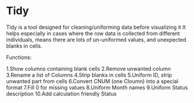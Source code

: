 # Tidy
Tidy is a tool designed for cleaning/uniforming data before visualizing it
It helps especially in cases where the row data is collected from different individuals, means there are lots of un-uniformed values, and unexpected blanks in cells.

Functions:

1.Show columns containing blank cells
2.Remove unwanted column
3.Rename a list of Columns
4.Strip blanks in cells
5.Uniform ID, strip unwanted part from cells
6.Convert CNUM (one Cloumn) into a special format
7.Fill 0 for missing values
8.Uniform Month names
9.Uniform Status description
10.Add calculation friendly Status
